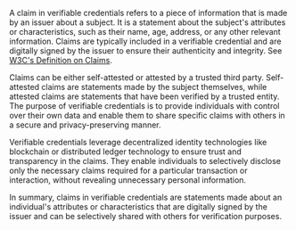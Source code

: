 

A claim in verifiable credentials refers to a piece of information that is made by an issuer about a subject. It is a statement about the subject's attributes or characteristics, such as their name, age, address, or any other relevant information. Claims are typically included in a verifiable credential and are digitally signed by the issuer to ensure their authenticity and integrity. See [W3C's Definition on Claims](https://www.w3.org/TR/vc-data-model/#claims).

Claims can be either self-attested or attested by a trusted third party. Self-attested claims are statements made by the subject themselves, while attested claims are statements that have been verified by a trusted entity. The purpose of verifiable credentials is to provide individuals with control over their own data and enable them to share specific claims with others in a secure and privacy-preserving manner.

Verifiable credentials leverage decentralized identity technologies like blockchain or distributed ledger technology to ensure trust and transparency in the claims. They enable individuals to selectively disclose only the necessary claims required for a particular transaction or interaction, without revealing unnecessary personal information.

In summary, claims in verifiable credentials are statements made about an individual's attributes or characteristics that are digitally signed by the issuer and can be selectively shared with others for verification purposes.